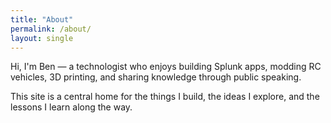```yaml
---
title: "About"
permalink: /about/
layout: single
---
```



Hi, I'm Ben — a technologist who enjoys building Splunk apps, modding RC vehicles, 3D printing, and sharing knowledge through public speaking.

This site is a central home for the things I build, the ideas I explore, and the lessons I learn along the way.
